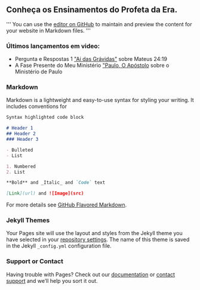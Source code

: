 ## Conheça os Ensinamentos do Profeta da Era.
'''
You can use the [editor on GitHub](https://github.com/alexxleite/branhamdictionary.com/edit/master/README.md) to maintain and preview the content for your website in Markdown files.
'''

### Últimos lançamentos em video:
- Pergunta e Respostas 1 ["Ai das Grávidas"](https://youtu.be/6P3HXPpWaBc) sobre Mateus 24:19
- A Fase Presente do Meu Ministério ["Paulo, O Apóstolo](https://youtu.be/MQSAEFBf7zs) sobre o Ministério de Paulo

### Markdown

Markdown is a lightweight and easy-to-use syntax for styling your writing. It includes conventions for

```markdown
Syntax highlighted code block

# Header 1
## Header 2
### Header 3

- Bulleted
- List

1. Numbered
2. List

**Bold** and _Italic_ and `Code` text

[Link](url) and ![Image](src)
```

For more details see [GitHub Flavored Markdown](https://guides.github.com/features/mastering-markdown/).

### Jekyll Themes

Your Pages site will use the layout and styles from the Jekyll theme you have selected in your [repository settings](https://github.com/alexxleite/branhamdictionary.com/settings). The name of this theme is saved in the Jekyll `_config.yml` configuration file.

### Support or Contact

Having trouble with Pages? Check out our [documentation](https://help.github.com/categories/github-pages-basics/) or [contact support](https://github.com/contact) and we’ll help you sort it out.
